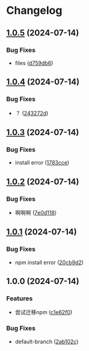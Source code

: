 # Changelog

## [1.0.5](https://github.com/KarinJS/karin-plugin-adapter-icqq/compare/v1.0.4...v1.0.5) (2024-07-14)


### Bug Fixes

* files ([d759db6](https://github.com/KarinJS/karin-plugin-adapter-icqq/commit/d759db6989abd4bf22f91763c930ddd86a86f635))

## [1.0.4](https://github.com/KarinJS/karin-plugin-adapter-icqq/compare/v1.0.3...v1.0.4) (2024-07-14)


### Bug Fixes

* ？ ([243272d](https://github.com/KarinJS/karin-plugin-adapter-icqq/commit/243272d6ea2e0fd959a120b57d3640721a2e5f8a))

## [1.0.3](https://github.com/KarinJS/karin-plugin-adapter-icqq/compare/v1.0.2...v1.0.3) (2024-07-14)


### Bug Fixes

* install error ([1783cce](https://github.com/KarinJS/karin-plugin-adapter-icqq/commit/1783cce118c8d28ffbdcc5e004d3049ff219a867))

## [1.0.2](https://github.com/KarinJS/karin-plugin-adapter-icqq/compare/v1.0.1...v1.0.2) (2024-07-14)


### Bug Fixes

* 啊啊啊 ([7e0d118](https://github.com/KarinJS/karin-plugin-adapter-icqq/commit/7e0d1187b81a758711e3b043663713b1ec0da68b))

## [1.0.1](https://github.com/KarinJS/karin-plugin-adapter-icqq/compare/v1.0.0...v1.0.1) (2024-07-14)


### Bug Fixes

* npm install error ([20cb9d2](https://github.com/KarinJS/karin-plugin-adapter-icqq/commit/20cb9d27b2897b4e8ac213914d4755a7cb21bd05))

## 1.0.0 (2024-07-14)


### Features

* 尝试迁移npm ([c1e62f0](https://github.com/KarinJS/karin-plugin-adapter-icqq/commit/c1e62f08625b06df03b9ecc8f95acbc37d9c0443))


### Bug Fixes

* default-branch ([2ab102c](https://github.com/KarinJS/karin-plugin-adapter-icqq/commit/2ab102ca625e0832f84ff818a96817a41fd66908))
